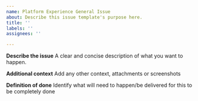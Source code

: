 ```yaml
---
name: Platform Experience General Issue
about: Describe this issue template's purpose here.
title: ''
labels: ''
assignees: ''

---
```


**Describe the issue**
A clear and concise description of what you want to happen.

**Additional context**
Add any other context, attachments or screenshots

**Definition of done**
Identify what will need to happen/be delivered for this to be completely done
